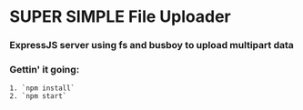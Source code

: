 # SUPER SIMPLE File Uploader

### ExpressJS server using fs and busboy to upload multipart data

### Gettin' it going:
	1. `npm install`
	2. `npm start`